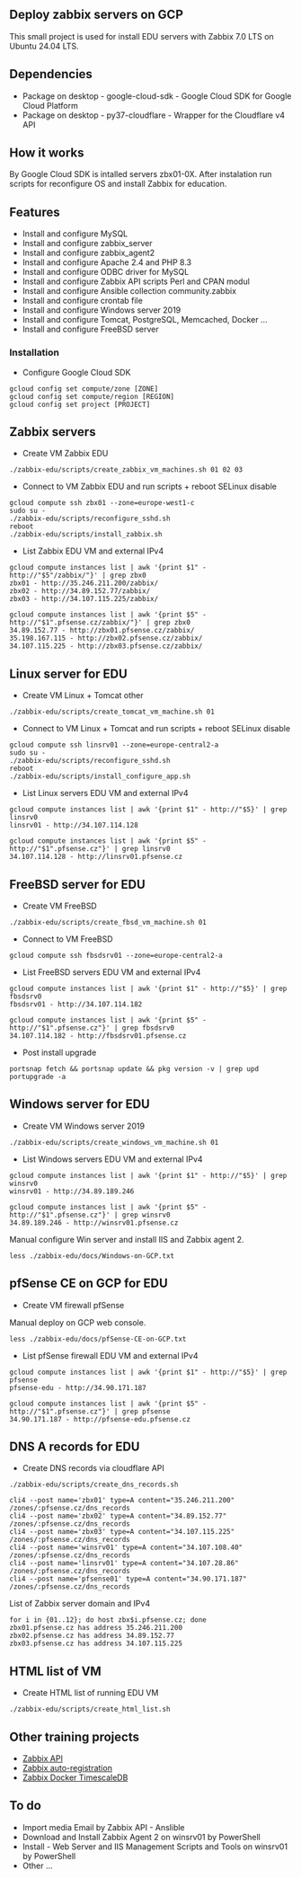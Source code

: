 ## Deploy zabbix servers on GCP

This small project is used for install EDU servers with Zabbix 7.0 LTS on Ubuntu 24.04 LTS.

## Dependencies

- Package on desktop - google-cloud-sdk - Google Cloud SDK for Google Cloud Platform
- Package on desktop - py37-cloudflare - Wrapper for the Cloudflare v4 API

## How it works

By Google Cloud SDK is intalled servers zbx01-0X. After instalation run scripts for reconfigure OS and install Zabbix for education.

## Features

- Install and configure MySQL
- Install and configure zabbix_server
- Install and configure zabbix_agent2
- Install and configure Apache 2.4 and PHP 8.3
- Install and configure ODBC driver for MySQL
- Install and configure Zabbix API scripts Perl and CPAN modul
- Install and configure Ansible collection community.zabbix
- Install and configure crontab file
- Install and configure Windows server 2019
- Install and configure Tomcat, PostgreSQL, Memcached, Docker ...
- Install and configure FreeBSD server

### Installation

- Configure Google Cloud SDK

```console
gcloud config set compute/zone [ZONE]
gcloud config set compute/region [REGION]
gcloud config set project [PROJECT]
```
## Zabbix servers
- Create VM Zabbix EDU

```console
./zabbix-edu/scripts/create_zabbix_vm_machines.sh 01 02 03
```
- Connect to VM Zabbix EDU and run scripts + reboot SELinux disable

```console
gcloud compute ssh zbx01 --zone=europe-west1-c
sudo su -
./zabbix-edu/scripts/reconfigure_sshd.sh
reboot
./zabbix-edu/scripts/install_zabbix.sh
```
- List Zabbix EDU VM and external IPv4

```console
gcloud compute instances list | awk '{print $1" - http://"$5"/zabbix/"}' | grep zbx0
zbx01 - http://35.246.211.200/zabbix/
zbx02 - http://34.89.152.77/zabbix/
zbx03 - http://34.107.115.225/zabbix/

gcloud compute instances list | awk '{print $5" - http://"$1".pfsense.cz/zabbix/"}' | grep zbx0
34.89.152.77 - http://zbx01.pfsense.cz/zabbix/
35.198.167.115 - http://zbx02.pfsense.cz/zabbix/
34.107.115.225 - http://zbx03.pfsense.cz/zabbix/
```
## Linux server for EDU
- Create VM Linux + Tomcat other

```console
./zabbix-edu/scripts/create_tomcat_vm_machine.sh 01
```
- Connect to VM Linux + Tomcat and run scripts + reboot SELinux disable

```console
gcloud compute ssh linsrv01 --zone=europe-central2-a
sudo su -
./zabbix-edu/scripts/reconfigure_sshd.sh
reboot
./zabbix-edu/scripts/install_configure_app.sh
```
- List Linux servers EDU VM and external IPv4

```console
gcloud compute instances list | awk '{print $1" - http://"$5}' | grep linsrv0
linsrv01 - http://34.107.114.128

gcloud compute instances list | awk '{print $5" - http://"$1".pfsense.cz"}' | grep linsrv0
34.107.114.128 - http://linsrv01.pfsense.cz
```

## FreeBSD server for EDU
- Create VM FreeBSD

```console
./zabbix-edu/scripts/create_fbsd_vm_machine.sh 01
```

- Connect to VM FreeBSD

```console
gcloud compute ssh fbsdsrv01 --zone=europe-central2-a
```
- List FreeBSD servers EDU VM and external IPv4

```console
gcloud compute instances list | awk '{print $1" - http://"$5}' | grep fbsdsrv0
fbsdsrv01 - http://34.107.114.182

gcloud compute instances list | awk '{print $5" - http://"$1".pfsense.cz"}' | grep fbsdsrv0
34.107.114.182 - http://fbsdsrv01.pfsense.cz
```

- Post install upgrade

```console
portsnap fetch && portsnap update && pkg version -v | grep upd
portupgrade -a
```

## Windows server for EDU
- Create VM Windows server 2019

```console
./zabbix-edu/scripts/create_windows_vm_machine.sh 01
```
- List Windows servers EDU VM and external IPv4

```console
gcloud compute instances list | awk '{print $1" - http://"$5}' | grep winsrv0
winsrv01 - http://34.89.189.246

gcloud compute instances list | awk '{print $5" - http://"$1".pfsense.cz"}' | grep winsrv0
34.89.189.246 - http://winsrv01.pfsense.cz
```
Manual configure Win server and install IIS and Zabbix agent 2.

```console
less ./zabbix-edu/docs/Windows-on-GCP.txt
```

## pfSense CE on GCP for EDU
- Create VM firewall pfSense

Manual deploy on GCP web console.

```console
less ./zabbix-edu/docs/pfSense-CE-on-GCP.txt
```

- List pfSense firewall EDU VM and external IPv4

```console
gcloud compute instances list | awk '{print $1" - http://"$5}' | grep pfsense
pfsense-edu - http://34.90.171.187

gcloud compute instances list | awk '{print $5" - http://"$1".pfsense.cz"}' | grep pfsense
34.90.171.187 - http://pfsense-edu.pfsense.cz
```

## DNS A records for EDU
- Create DNS records via cloudflare API

```console
./zabbix-edu/scripts/create_dns_records.sh

cli4 --post name='zbx01' type=A content="35.246.211.200" /zones/:pfsense.cz/dns_records
cli4 --post name='zbx02' type=A content="34.89.152.77" /zones/:pfsense.cz/dns_records
cli4 --post name='zbx03' type=A content="34.107.115.225" /zones/:pfsense.cz/dns_records
cli4 --post name='winsrv01' type=A content="34.107.108.40" /zones/:pfsense.cz/dns_records
cli4 --post name='linsrv01' type=A content="34.107.28.86" /zones/:pfsense.cz/dns_records
cli4 --post name='pfsense01' type=A content="34.90.171.187" /zones/:pfsense.cz/dns_records
```

List of Zabbix server domain and IPv4

```console
for i in {01..12}; do host zbx$i.pfsense.cz; done
zbx01.pfsense.cz has address 35.246.211.200
zbx02.pfsense.cz has address 34.89.152.77
zbx03.pfsense.cz has address 34.107.115.225
```

## HTML list of VM
- Create HTML list of running EDU VM

```console
./zabbix-edu/scripts/create_html_list.sh
```
## Other training projects

- [Zabbix API](https://github.com/smejdil/zabbix-api)
- [Zabbix auto-registration](https://github.com/smejdil/zbx-auto-reg-demo-gcp)
- [Zabbix Docker TimescaleDB](https://github.com/smejdil/zabbix-docker-timescaledb)

## To do

- Import media Email by Zabbix API - Anslible
- Download and Install Zabbix Agent 2 on winsrv01 by PowerShell
- Install - Web Server and IIS Management Scripts and Tools on winsrv01 by PowerShell
- Other ...